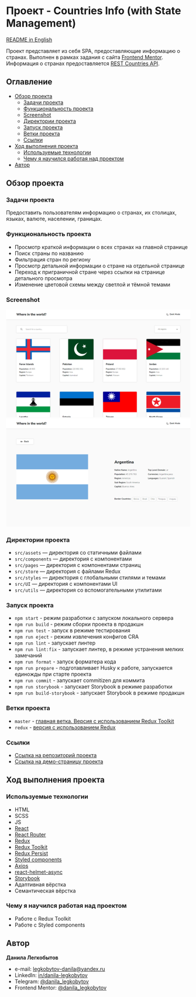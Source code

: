 # Проект - Countries Info (with State Management)

[README in English](./README-en.md)

Проект представляет из себя SPA, предоставляющие информацию о странах. Выполнен в рамках задания с сайта [Frontend Mentor](https://www.frontendmentor.io). Информация о странах предоставляется [REST Countries API](https://restcountries.com).

## Оглавление

- [Обзор проекта](#обзор-проекта)
  - [Задачи проекта](#задачи-проекта)
  - [Функциональность проекта](#функциональность-проекта)
  - [Screenshot](#screenshot)
  - [Директории проекта](#директории-проекта)
  - [Запуск проекта](#запуск-проекта)
  - [Ветки проекта](#ветки-проекта)
  - [Ссылки](#ссылки)
- [Ход выполнения проекта](#ход-выполнения-проекта)
  - [Используемые технологии](#используемые-технологии)
  - [Чему я научился работая над проектом](#чему-я-научился-работая-над-проектом)
- [Автор](#автор)

## Обзор проекта

### Задачи проекта

Предоставить пользователям информацию о странах, их столицах, языках, валюте, населении, границах.

### Функциональность проекта

- Просмотр краткой информации о всех странах на главной странице
- Поиск страны по названию
- Фильтрация стран по региону
- Просмотр детальной информации о стране на отдельной странице
- Переход к приграничной стране через ссылки на странице детального просмотра
- Изменение цветовой схемы между светлой и тёмной темами

### Screenshot

![Home page screenshot](./screenshot/ci_home_lm.png)
![Detail page screenshot](./screenshot/ci_detail_lm.png)

### Директории проекта

- `src/assets` — директория со статичными файлами
- `src/components` — директория с компонентами
- `src/pages` — директория с компонентами страниц
- `src/store` — директория с файлами Redux
- `src/styles` — директория с глобальными стилями и темами
- `src/UI` — директория с компонентами UI
- `src/utils` — директория со вспомогательными утилитами

### Запуск проекта

- `npm start` - режим разработки с запуском локального сервера
- `npm run build` - режим сборки проекта в продакшн
- `npm run test` - запуск в режиме тестирования
- `npm run eject` - режим извлечения конфигов CRA
- `npm run lint` - запускает линтер
- `npm run lint:fix` - запускает линтер, в режиме устранения мелких замечаний
- `npm run format` - запуск форматера кода
- `npm run prepare` - подготавливает Husky к работе, запускается единожды при старте проекта
- `npm run commit` - запускает commitizen для коммита
- `npm run storybook` - запускает Storybook в режиме разработки
- `npm run build-storybook` - запускает Storybook в режиме продакшн

### Ветки проекта

- `master` - [главная ветка. Версия с использованием Redux Toolkit](https://github.com/Bjorn86/countries-info-sm/tree/main)
- `redux` - [версия с использованием Redux](https://github.com/Bjorn86/countries-info-sm/tree/redux)

### Ссылки

- [Ссылка на репозиторий проекта](https://github.com/Bjorn86/countries-info-sm)
- [Ссылка на демо-страницу проекта](https://bjorn86.github.io/countries-info-sm/)

## Ход выполнения проекта

### Используемые технологии

- HTML
- SCSS
- JS
- [React](https://react.dev/)
- [React Router](https://reactrouter.com/en/main)
- [Redux](https://redux.js.org/)
- [Redux Toolkit](https://redux-toolkit.js.org/)
- [Redux Persist](https://www.npmjs.com/package/redux-persist)
- [Styled components](https://styled-components.com/)
- [Axios](https://www.npmjs.com/package/axios)
- [react-helmet-async](https://www.npmjs.com/package/react-helmet-async)
- [Storybook](https://storybook.js.org/)
- Адаптивная вёрстка
- Семантическая вёрстка

### Чему я научился работая над проектом

- Работе с Redux Toolkit
- Работе с Styled components

## Автор

**Данила Легкобытов**

- e-mail: [legkobytov-danila@yandex.ru](mailto:legkobytov-danila@yandex.ru)
- LinkedIn: [in/danila-legkobytov](https://www.linkedin.com/in/danila-legkobytov/)
- Telegram: [@danila_legkobytov](https://t.me/danila_legkobytov)
- Frontend Mentor: [@danila_legkobytov](https://www.frontendmentor.io/profile/Bjorn86)
